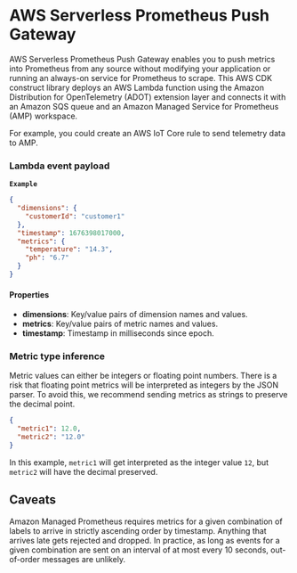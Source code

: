 # AWS Serverless Prometheus Push Gateway

AWS Serverless Prometheus Push Gateway enables you to push metrics into Prometheus from any source without modifying
your application or running an always-on service for Prometheus to scrape.
This AWS CDK construct library deploys an AWS Lambda function using the Amazon Distribution for
OpenTelemetry (ADOT) extension layer and connects it with an Amazon SQS queue and an Amazon Managed Service for
Prometheus (AMP)
workspace.

For example, you could create an AWS IoT Core rule to send telemetry data to AMP.

### Lambda event payload

**`Example`**

```json
{
  "dimensions": {
    "customerId": "customer1"
  },
  "timestamp": 1676398017000,
  "metrics": {
    "temperature": "14.3",
    "ph": "6.7"
  }
}
```

#### Properties

- **dimensions**: Key/value pairs of dimension names and values.
- **metrics**: Key/value pairs of metric names and values.
- **timestamp**: Timestamp in milliseconds since epoch.

### Metric type inference

Metric values can either be integers or floating point numbers. There is a risk
that floating point metrics will be interpreted as integers by the JSON parser.
To avoid this, we recommend sending metrics as strings to preserve the decimal
point.

```json
{
  "metric1": 12.0,
  "metric2": "12.0"
}
```

In this example, `metric1` will get interpreted as the integer value `12`, but
`metric2` will have the decimal preserved.

## Caveats

Amazon Managed Prometheus requires metrics for a given combination of labels to
arrive in strictly ascending order by timestamp.
Anything that arrives late gets rejected and dropped.
In practice, as long as events for a given combination are sent on an interval
of at most every 10 seconds, out-of-order messages are unlikely.
